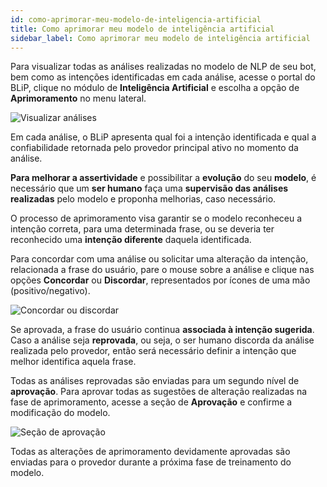 ```yaml
---
id: como-aprimorar-meu-modelo-de-inteligencia-artificial
title: Como aprimorar meu modelo de inteligência artificial
sidebar_label: Como aprimorar meu modelo de inteligência artificial
---
```


Para visualizar todas as análises realizadas no modelo de NLP de seu bot, bem como as intenções identificadas em cada análise, acesse o portal do BLiP, clique no módulo de **Inteligência Artificial** e escolha a opção de **Aprimoramento** no menu lateral.

![Visualizar análises](/img/ai/nlp/nlp-como-aprimorar-meu-modelo-de-inteligencia-artificial-1.png)

Em cada análise, o BLiP apresenta qual foi a intenção identificada e qual a confiabilidade retornada pelo provedor principal ativo no momento da análise. 

**Para melhorar a assertividade** e possibilitar a **evolução** do seu **modelo**, é necessário que um **ser humano** faça uma **supervisão das análises realizadas** pelo modelo e proponha melhorias, caso necessário.

O processo de aprimoramento visa garantir se o modelo reconheceu a intenção correta, para uma determinada frase, ou se deveria ter reconhecido uma **intenção diferente** daquela identificada.

Para concordar com uma análise ou solicitar uma alteração da intenção, relacionada a frase do usuário, pare o mouse sobre a análise e clique nas opções **Concordar** ou **Discordar**, representados por ícones de uma mão (positivo/negativo).

![Concordar ou discordar](/img/ai/nlp/nlp-como-aprimorar-meu-modelo-de-inteligencia-artificial-2.png)

Se aprovada, a frase do usuário continua **associada à intenção sugerida**. Caso a análise seja **reprovada**, ou seja, o ser humano discorda da análise realizada pelo provedor, então será necessário definir a intenção que melhor identifica aquela frase.

Todas as análises reprovadas são enviadas para um segundo nível de **aprovação**. Para aprovar todas as sugestões de alteração realizadas na fase de aprimoramento, acesse a seção de **Aprovação** e confirme a modificação do modelo.

![Seção de aprovação](/img/ai/nlp/nlp-como-aprimorar-meu-modelo-de-inteligencia-artificial-3.png)

Todas as alterações de aprimoramento devidamente aprovadas são enviadas para o provedor durante a próxima fase de treinamento do modelo.



